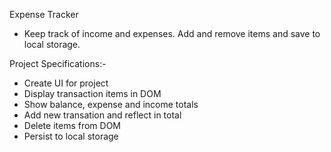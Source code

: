 Expense Tracker

- Keep track of income and expenses. Add and remove items and save to local storage.


Project Specifications:-

- Create UI for project
- Display transaction items in DOM
- Show balance, expense and income totals
- Add new transation and reflect in total
- Delete items from DOM
- Persist to local storage